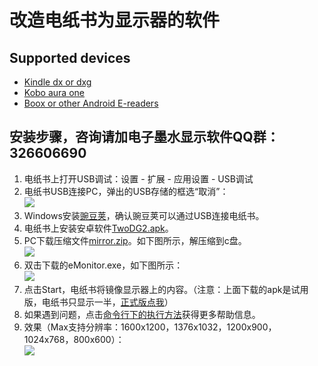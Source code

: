 # 改造电纸书为显示器的软件 #
## Supported devices ##
- [Kindle dx or dxg](https://github.com/nahtethan/dxg-display/blob/master/DXG.md)
- [Kobo aura one](https://github.com/nahtethan/dxg-display/blob/master/DXG.md)
- [Boox or other Android E-readers](https://github.com/nahtethan/dxg-display/blob/master/BOOXen.md)
## 安装步骤，咨询请加电子墨水显示软件QQ群：326606690 ##
1. 电纸书上打开USB调试：设置 - 扩展 - 应用设置 - USB调试
2. 电纸书USB连接PC，弹出的USB存储的框选“取消”：  
![](https://github.com/nahtethan/dxg-display/blob/master/99-pictures/storage.jpg)
3. Windows安装[豌豆荚](http://mir.wandoujia.com/getwdj/homepage_)，确认豌豆荚可以通过USB连接电纸书。
4. 电纸书上安装安卓软件[TwoDG2.apk](https://raw.githubusercontent.com/nahtethan/dxg-display/master/00-binary/TwoDG2.apk)。
5. PC下载压缩文件[mirror.zip](https://raw.githubusercontent.com/nahtethan/dxg-display/master/00-binary/mirror.zip)。如下图所示，解压缩到c盘。  
![](https://github.com/nahtethan/dxg-display/blob/master/99-pictures/mirror.jpg)
6. 双击下载的eMonitor.exe，如下图所示：  
![](https://github.com/nahtethan/dxg-display/blob/master/99-pictures/eMonitor.jpg)
7. 点击Start，电纸书将镜像显示器上的内容。（注意：上面下载的apk是试用版，电纸书只显示一半，[正式版点我](https://item.taobao.com/item.htm?id=520024244524)）  
8. 如果遇到问题，点击[命令行下的执行方法](https://github.com/nahtethan/dxg-display/blob/master/e-reader/BOOX-cmd.md)获得更多帮助信息。
9. 效果（Max支持分辨率：1600x1200，1376x1032，1200x900，1024x768，800x600）：  
![](https://github.com/nahtethan/dxg-display/blob/master/99-pictures/max.jpg)
